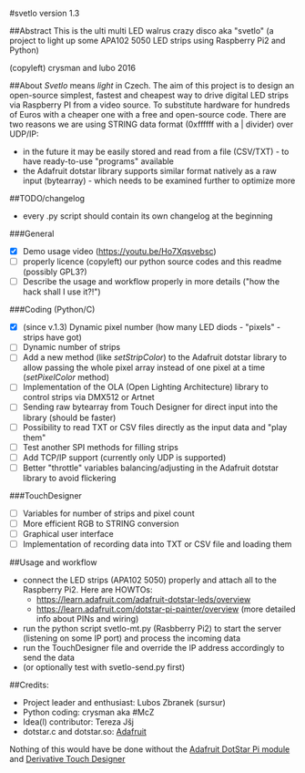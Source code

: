 #svetlo
version 1.3

##Abstract
This is the ulti multi LED walrus crazy disco aka "svetlo"
(a project to light up some APA102 5050 LED strips using Raspberry Pi2 and Python)

(copyleft) crysman and lubo 2016


##About
_Svetlo_ means _light_ in Czech. The aim of this project is to design an open-source simplest, fastest and cheapest way to drive digital LED strips via Raspberry PI from a video source. To substitute hardware for hundreds of Euros with a cheaper one with a free and open-source code.
There are two reasons we are using STRING data format (0xffffff with a | divider) over UDP/IP:
- in the future it may be easily stored and read from a file (CSV/TXT) - to have ready-to-use "programs" available
- the Adafruit dotstar library supports similar format natively as a raw input (bytearray) - which needs to be examined further to optimize more 


##TODO/changelog
- every .py script should contain its own changelog at the beginning

###General
- [x] Demo usage video (https://youtu.be/Ho7Xqsvebsc)
- [ ] properly licence (copyleft) our python source codes and this readme (possibly GPL3?)
- [ ] Describe the usage and workflow properly in more details ("how the hack shall I use it?!")

###Coding (Python/C)
- [x] \(since v.1.3) Dynamic pixel number (how many LED diods - "pixels" - strips have got)
- [ ] Dynamic number of strips
- [ ] Add a new method (like _setStripColor_) to the Adafruit dotstar library to allow passing the whole pixel array instead of one pixel at a time (_setPixelColor_ method)
- [ ] Implementation of the OLA (Open Lighting Architecture) library to control strips via DMX512 or Artnet
- [ ] Sending raw bytearray from Touch Designer for direct input into the library (should be faster)
- [ ] Possibility to read TXT or CSV files directly as the input data and "play them"
- [ ] Test another SPI methods for filling strips
- [ ] Add TCP/IP support (currently only UDP is supported)
- [ ] Better "throttle" variables balancing/adjusting in the Adafruit dotstar library to avoid flickering

###TouchDesigner
- [ ] Variables for number of strips and pixel count
- [ ] More efficient RGB to STRING conversion
- [ ] Graphical user interface
- [ ] Implementation of recording data into TXT or CSV file and loading them

##Usage and workflow
- connect the LED strips (APA102 5050) properly and attach all to the Raspberry Pi2. Here are HOWTOs:
  - https://learn.adafruit.com/adafruit-dotstar-leds/overview
  - https://learn.adafruit.com/dotstar-pi-painter/overview (more detailed info about PINs and wiring)
- run the python script svetlo-mt.py (Rasbberry Pi2) to start the server (listening on some IP port) and process the incoming data
- run the TouchDesigner file and override the IP address accordingly to send the data
- (or optionally test with svetlo-send.py first)

##Credits:
- Project leader and enthusiast: Lubos Zbranek (sursur)
- Python coding: crysman aka #McZ
- Idea(l) contributor: Tereza Jšj
- dotstar.c and dotstar.so: [Adafruit](https://github.com/adafruit/Adafruit_DotStar_Pi)

Nothing of this would have be done without the [Adafruit DotStar Pi module](https://github.com/adafruit/Adafruit_DotStar_Pi)
and [Derivative Touch Designer](http://www.derivative.ca/)
